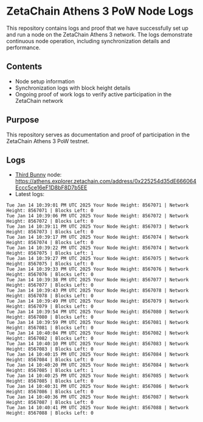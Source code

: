 # ZetaChain Athens 3 PoW Node Logs
This repository contains logs and proof that we have successfully set up and run a node on the ZetaChain Athens 3 network. The logs demonstrate continuous node operation, including synchronization details and performance.

## Contents
- Node setup information
- Synchronization logs with block height details
- Ongoing proof of work logs to verify active participation in the ZetaChain network

## Purpose
This repository serves as documentation and proof of participation in the ZetaChain Athens 3 PoW testnet.

## Logs

- [Third Bunny](https://thirdbunny.xyz/) node: https://athens.explorer.zetachain.com/address/0x225254d35dE666064Eccc5ce16eF1D8bF8D7b5EE
- Latest logs:
```
Tue Jan 14 10:39:01 PM UTC 2025 Your Node Height: 8567071 | Network Height: 8567071 | Blocks Left: 0
Tue Jan 14 10:39:06 PM UTC 2025 Your Node Height: 8567072 | Network Height: 8567072 | Blocks Left: 0
Tue Jan 14 10:39:11 PM UTC 2025 Your Node Height: 8567073 | Network Height: 8567073 | Blocks Left: 0
Tue Jan 14 10:39:17 PM UTC 2025 Your Node Height: 8567074 | Network Height: 8567074 | Blocks Left: 0
Tue Jan 14 10:39:22 PM UTC 2025 Your Node Height: 8567074 | Network Height: 8567075 | Blocks Left: 1
Tue Jan 14 10:39:27 PM UTC 2025 Your Node Height: 8567075 | Network Height: 8567075 | Blocks Left: 0
Tue Jan 14 10:39:33 PM UTC 2025 Your Node Height: 8567076 | Network Height: 8567076 | Blocks Left: 0
Tue Jan 14 10:39:38 PM UTC 2025 Your Node Height: 8567077 | Network Height: 8567077 | Blocks Left: 0
Tue Jan 14 10:39:43 PM UTC 2025 Your Node Height: 8567078 | Network Height: 8567078 | Blocks Left: 0
Tue Jan 14 10:39:49 PM UTC 2025 Your Node Height: 8567079 | Network Height: 8567079 | Blocks Left: 0
Tue Jan 14 10:39:54 PM UTC 2025 Your Node Height: 8567080 | Network Height: 8567080 | Blocks Left: 0
Tue Jan 14 10:39:59 PM UTC 2025 Your Node Height: 8567081 | Network Height: 8567081 | Blocks Left: 0
Tue Jan 14 10:40:04 PM UTC 2025 Your Node Height: 8567082 | Network Height: 8567082 | Blocks Left: 0
Tue Jan 14 10:40:10 PM UTC 2025 Your Node Height: 8567083 | Network Height: 8567083 | Blocks Left: 0
Tue Jan 14 10:40:15 PM UTC 2025 Your Node Height: 8567084 | Network Height: 8567084 | Blocks Left: 0
Tue Jan 14 10:40:20 PM UTC 2025 Your Node Height: 8567084 | Network Height: 8567085 | Blocks Left: 1
Tue Jan 14 10:40:25 PM UTC 2025 Your Node Height: 8567085 | Network Height: 8567085 | Blocks Left: 0
Tue Jan 14 10:40:31 PM UTC 2025 Your Node Height: 8567086 | Network Height: 8567086 | Blocks Left: 0
Tue Jan 14 10:40:36 PM UTC 2025 Your Node Height: 8567087 | Network Height: 8567087 | Blocks Left: 0
Tue Jan 14 10:40:41 PM UTC 2025 Your Node Height: 8567088 | Network Height: 8567088 | Blocks Left: 0
```
